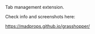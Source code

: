 Tab management extension.

Check info and screenshots here:

https://madprops.github.io/grasshopper/